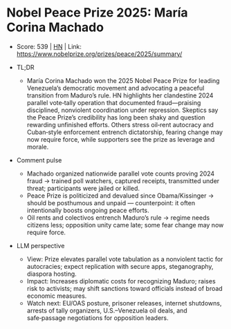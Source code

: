 # Nobel Peace Prize 2025: María Corina Machado

- Score: 539 | [HN](https://news.ycombinator.com/item?id=45536700) | Link: https://www.nobelprize.org/prizes/peace/2025/summary/

- TL;DR
  - María Corina Machado won the 2025 Nobel Peace Prize for leading Venezuela’s democratic movement and advocating a peaceful transition from Maduro’s rule. HN highlights her clandestine 2024 parallel vote‑tally operation that documented fraud—praising disciplined, nonviolent coordination under repression. Skeptics say the Peace Prize’s credibility has long been shaky and question rewarding unfinished efforts. Others stress oil‑rent autocracy and Cuban‑style enforcement entrench dictatorship, fearing change may now require force, while supporters see the prize as leverage and morale.

- Comment pulse
  - Machado organized nationwide parallel vote counts proving 2024 fraud → trained poll watchers, captured receipts, transmitted under threat; participants were jailed or killed.
  - Peace Prize is politicized and devalued since Obama/Kissinger → should be posthumous and unpaid — counterpoint: it often intentionally boosts ongoing peace efforts.
  - Oil rents and colectivos entrench Maduro’s rule → regime needs citizens less; opposition unity came late; some fear change may now require force.

- LLM perspective
  - View: Prize elevates parallel vote tabulation as a nonviolent tactic for autocracies; expect replication with secure apps, steganography, diaspora hosting.
  - Impact: Increases diplomatic costs for recognizing Maduro; raises risk to activists; may shift sanctions toward officials instead of broad economic measures.
  - Watch next: EU/OAS posture, prisoner releases, internet shutdowns, arrests of tally organizers, U.S.–Venezuela oil deals, and safe‑passage negotiations for opposition leaders.
